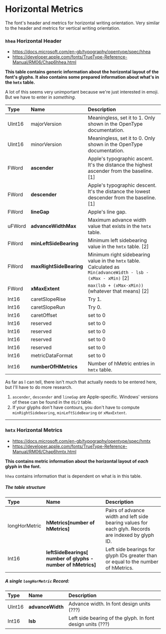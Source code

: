 # Horizontal Metrics

The font's header and metrics for horizontal writing orientation. Very similar to the header and metrics for vertical writing orientation.


### `hhea` Horizontal Header

- https://docs.microsoft.com/en-gb/typography/opentype/spec/hhea
- https://developer.apple.com/fonts/TrueType-Reference-Manual/RM06/Chap6hhea.html

**This table contains generic information about the horizontal layout of the font's glyphs. It also contains some prepared information about what's in the `hmtx` table.**

A lot of this seems very unimportant because we're just interested in emoji. But we have to enter in *something*.

| Type | Name | Description |
|:-----|:-----|:------------|
| UInt16| majorVersion | Meaningless, set it to 1. Only shown in the OpenType documentation. |
| UInt16| minorVersion | Meaningless, set it to 0. Only shown in the OpenType documentation. |
| FWord | **ascender**  | Apple's typographic ascent. It's the distance the highest ascender from the baseline.[1] |
| FWord | **descender** | Apple's typographic descent. It's the distance the lowest descender from the baseline.[1] |
| FWord | **lineGap** | Apple's line gap. |
| uFWord | **advanceWidthMax** | Maximum advance width value that exists in the `hmtx` table. |
| FWord | **minLeftSideBearing** | Minimum left sidebearing value in the `hmtx` table. [2] |
| FWord | **maxRightSideBearing** | Minimum right sidebearing value in the `hmtx` table. Calculated as `Min(advanceWidth - lsb - (xMax - xMin)` [2] |
| FWord | **xMaxExtent** | 	`max(lsb + (xMax-xMin))` (whatever that means) [2] |
| Int16 | caretSlopeRise | Try 1. |
| Int16 | caretSlopeRun | Try 0.  |
| Int16 | caretOffset | set to 0 |
| Int16 | reserved |  set to 0 |
| Int16 | reserved |  set to 0 |
| Int16 | reserved |  set to 0 |
| Int16 | reserved |  set to 0 |
| Int16 | metricDataFormat |  set to 0 |
| Int16 | **numberOfHMetrics** |  Number of hMetric entries in `hmtx` table. |

As far as I can tell, there isn't much that actually needs to be entered here, but I'll have to do more research.

1. `ascender`, `descender` and `lineGap` are Apple-specific. Windows' versions of these can be found in the `OS/2` table.
2. If your glyphs don't have contours, you don't have to compute `minRightSidebearing`, `minLeftSideBearing` or `xMaxExtent`.



----

### `hmtx` Horizontal Metrics

- https://docs.microsoft.com/en-gb/typography/opentype/spec/hmtx
- https://developer.apple.com/fonts/TrueType-Reference-Manual/RM06/Chap6hmtx.html

**This contains metric information about the horizontal layout of *each* glyph in the font.**

`hhea` contains information that is dependent on what is in this table.

##### The table structure

| Type | Name | Description |
|:-----|:-----|:------------|
| longHorMetric | **hMetrics[number of  hMetrics]** | Pairs of advance width and left side bearing values for each glyh. Records are indexed by glyph ID. |
| Int16 | **leftSideBearings[ number of glyphs - number of hMetrics]** | Left side bearings for glyph IDs greater than or equal to the number of hMetrics. |

##### A single `longHorMetric` Record:

| Type | Name | Description |
|:-----|:-----|:------------|
| UInt16 | **advanceWidth** | Advance width. In font design units (???) |
| Int16 | **lsb** | Left side bearing of the glyph. In font design units (???) |
